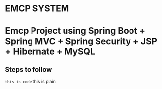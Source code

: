 # EMCP  SYSTEM


# Emcp  Project using Spring Boot + Spring MVC + Spring Security + JSP + Hibernate + MySQL

## Steps to follow
`this is code`
this is plain


